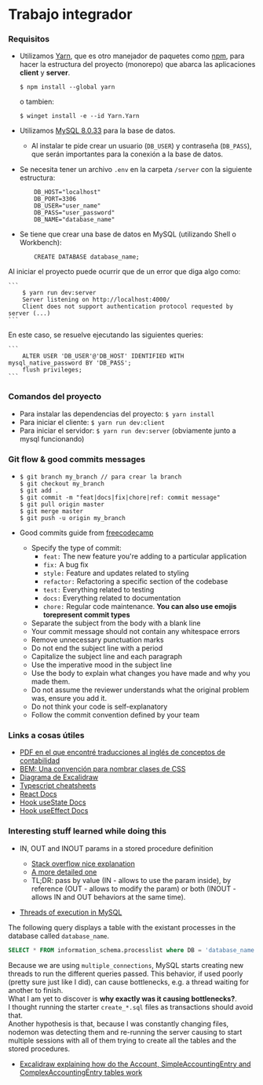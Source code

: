 # Trabajo integrador

### Requisitos
- Utilizamos [Yarn](https://yarnpkg.com/), que es otro manejador de paquetes como [npm](https://www.npmjs.com/),
para hacer la estructura del proyecto (monorepo) que abarca las aplicaciones **client** y **server**.  

    ```
    $ npm install --global yarn
    ```  
    o tambien:  
    ```
    $ winget install -e --id Yarn.Yarn
    ```  

- Utilizamos [MySQL 8.0.33](https://dev.mysql.com/downloads/installer/) para la base de datos.
    - Al instalar te pide crear un usuario (`DB_USER`) y contraseña (`DB_PASS`), que serán
    importantes para la conexión a la base de datos.

- Se necesita tener un archivo `.env` en la carpeta `/server` con la siguiente estructura:  

    ```
        DB_HOST="localhost"
        DB_PORT=3306
        DB_USER="user_name"
        DB_PASS="user_password"
        DB_NAME="database_name"
    ```

- Se tiene que crear una base de datos en MySQL (utilizando Shell o Workbench):  

    ```
        CREATE DATABASE database_name;
    ```

Al iniciar el proyecto puede ocurrir que de un error que diga algo como:

    ```
        $ yarn run dev:server
        Server listening on http://localhost:4000/
        Client does not support authentication protocol requested by server (...)
    ```

En este caso, se resuelve ejecutando las siguientes queries:  

    ```
        ALTER USER 'DB_USER'@'DB_HOST' IDENTIFIED WITH mysql_native_password BY 'DB_PASS';
        flush privileges;
    ```

### Comandos del proyecto
- Para instalar las dependencias del proyecto: `$ yarn install`
- Para iniciar el cliente: `$ yarn run dev:client`
- Para iniciar el servidor: `$ yarn run dev:server` (obviamente junto a mysql funcionando)

### Git flow & good commits messages
-
    ```
    $ git branch my_branch // para crear la branch
    $ git checkout my_branch
    $ git add .
    $ git commit -m "feat|docs|fix|chore|ref: commit message"
    $ git pull origin master
    $ git merge master
    $ git push -u origin my_branch
    ```

- Good commits guide from [freecodecamp](https://www.freecodecamp.org/news/writing-good-commit-messages-a-practical-guide/)
    - Specify the type of commit:
        - `feat:` The new feature you're adding to a particular application
        - `fix:` A bug fix
        - `style:` Feature and updates related to styling
        - `refactor:` Refactoring a specific section of the codebase
        - `test:` Everything related to testing
        - `docs:` Everything related to documentation
        - `chore:` Regular code maintenance.
    **You can also use emojis torepresent commit types**
    - Separate the subject from the body with a blank line
    - Your commit message should not contain any whitespace errors
    - Remove unnecessary punctuation marks
    - Do not end the subject line with a period
    - Capitalize the subject line and each paragraph
    - Use the imperative mood in the subject line
    - Use the body to explain what changes you have made and why you made them.
    - Do not assume the reviewer understands what the original problem was, ensure you add it.
    - Do not think your code is self-explanatory
    - Follow the commit convention defined by your team

### Links a cosas útiles
- [PDF en el que encontré traducciones al inglés de conceptos de contabilidad](https://elingua.es/PDF/contabilidad1.pdf)
- [BEM: Una convención para nombrar clases de CSS](https://getbem.com/naming/)
- [Diagrama de Excalidraw](https://excalidraw.com/#room=acfc500c095aee59fe2f,p29P6cAN6qS7IcLzD09tnA)
- [Typescript cheatsheets](https://www.typescriptlang.org/cheatsheets)
- [React Docs](https://react.dev/)
- [Hook useState Docs](https://react.dev/reference/react/useState)
- [Hook useEffect Docs](https://react.dev/reference/react/useEffect)

### Interesting stuff learned while doing this
- IN, OUT and INOUT params in a stored procedure definition
    - [Stack overflow nice explanation](https://stackoverflow.com/questions/5537978/stored-procedures-in-out-inout-parameters)
    - [A more detailed one](https://www.mysqltutorial.org/stored-procedures-parameters.aspx)
    - TL;DR: pass by value (IN - allows to use the param inside),
    by reference (OUT - allows to modify the param)
    or both (INOUT - allows IN and OUT behaviors at the same time).  

- [Threads of execution in MySQL](https://oracle-base.com/articles/mysql/mysql-killing-threads)  

The following query displays a table with the existant processes in the database called `database_name`.  
```sql
SELECT * FROM information_schema.processlist where DB = 'database_name';
```  
Because we are using `multiple_connections`, MySQL starts creating new threads to run
the different queries passed. This behavior, if used poorly (pretty sure just like I did),
can cause bottlenecks, e.g. a thread waiting for another to finish.  
What I am yet to discover is **why exactly was it causing bottlenecks?**.  
I thought running the starter `create_*.sql` files as transactions should avoid that.  
Another hypothesis is that, because I was constantly changing files, nodemon was detecting
them and re-running the server causing to start multiple sessions with all of them trying to
create all the tables and the stored procedures.  

- [Excalidraw explaining how do the Account, SimpleAccountingEntry and ComplexAccountingEntry tables work](https://excalidraw.com/#json=F15Lhk_lQhyHMi4AuucoS,_NQ5cxaPwmqyCvssBIbdtQ)
